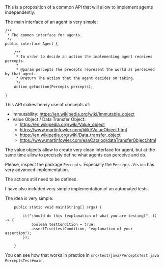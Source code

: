 This is a proposition of a common API that will allow to implement agents independently.

The main interface of an agent is very simple:
```$java
/**
 * The common interface for agents.
 */
public interface Agent {

    /**
     * In order to decide an action the implementing agent receives percepts.
     *
     * @param percepts The precepts represent the world as perceived by that agent.
     * @return The action that the agent decides on taking.
     */
    Action getAction(Percepts percepts);

}
```

This API makes heavy use of concepts of:
- Immutability: https://en.wikipedia.org/wiki/Immutable_object
- Value Object / Data Transfer Object:
    - https://en.wikipedia.org/wiki/Value_object
    - https://www.martinfowler.com/bliki/ValueObject.html
    - https://en.wikipedia.org/wiki/Data_transfer_object
    - https://www.martinfowler.com/eaaCatalog/dataTransferObject.html

The value objects allow to create very clean interface for agent, but at the same time allow to precisely define what agents can perceive and do.

Please, inspect the package `Percepts`. Especially the `Percepts.Vision` has very advanced implementation.

The actions still need to be defined.

I have also included very simple implementation of an automated tests.

The idea is very simple:
```$java
    public static void main(String[] args) {

        it("should do this (explanation of what you are testing)", () -> {
            boolean testCondition = true;
            assertTrue(testCondition, "explanation of your assertion");
        });
    
    }
```

You can see how that works in practice in `src/test/java/PerceptsTest.java PerceptsTest#main`.
